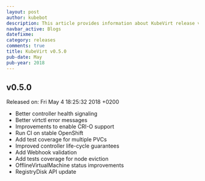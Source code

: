 ```yaml
---
layout: post
author: kubebot
description: This article provides information about KubeVirt release v0.5.0 changes
navbar_active: Blogs
datefixme:
category: releases
comments: true
title: KubeVirt v0.5.0
pub-date: May
pub-year: 2018
---
```



## v0.5.0

Released on: Fri May 4 18:25:32 2018 +0200

- Better controller health signaling
- Better virtctl error messages
- Improvements to enable CRI-O support
- Run CI on stable OpenShift
- Add test coverage for multiple PVCs
- Improved controller life-cycle guarantees
- Add Webhook validation
- Add tests coverage for node eviction
- OfflineVirtualMachine status improvements
- RegistryDisk API update
